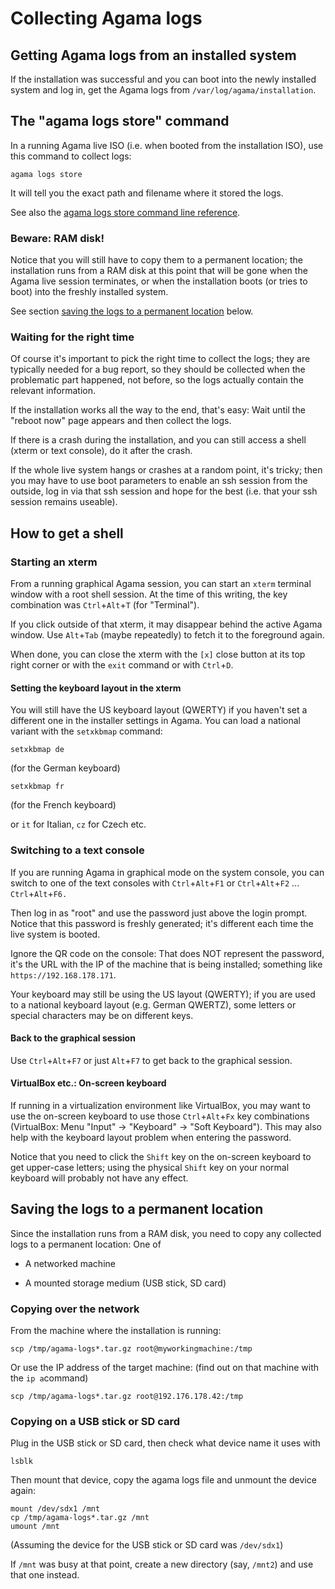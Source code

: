 # Collecting Agama logs

## Getting Agama logs from an installed system

If the installation was successful and you can boot into the newly installed
system and log in, get the Agama logs from `/var/log/agama/installation`.


## The "agama logs store" command

In a running Agama live ISO (i.e. when booted from the installation ISO), use
this command to collect logs:

```
agama logs store
```

It will tell you the exact path and filename where it stored the logs.

See also the [agama logs store command line reference](../user/cli#agama-logs-store).



### Beware: RAM disk!

Notice that you will still have to copy them to a permanent location; the
installation runs from a RAM disk at this point that will be gone when the
Agama live session terminates, or when the installation boots (or tries to
boot) into the freshly installed system.

See section
[saving the logs to a permanent location](./collecting-agama-logs#saving-the-logs-to-a-permanent-location)
below.


### Waiting for the right time

Of course it's important to pick the right time to collect the logs; they are
typically needed for a bug report, so they should be collected when the
problematic part happened, not before, so the logs actually contain the
relevant information.

If the installation works all the way to the end, that's easy: Wait until the
"reboot now" page appears and then collect the logs.

If there is a crash during the installation, and you can still access a shell
(xterm or text console), do it after the crash.

If the whole live system hangs or crashes at a random point, it's tricky; then
you may have to use boot parameters to enable an ssh session from the outside,
log in via that ssh session and hope for the best (i.e. that your ssh session
remains useable).



## How to get a shell

### Starting an xterm

From a running graphical Agama session, you can start an `xterm` terminal
window with a root shell session. At the time of this writing, the key
combination was `Ctrl`+`Alt`+`T` (for "Terminal").

If you click outside of that xterm, it may disappear behind the active Agama
window. Use `Alt`+`Tab` (maybe repeatedly) to fetch it to the foreground again.

When done, you can close the xterm with the `[x]` close button at its top right
corner or with the `exit` command or with `Ctrl`+`D`.


#### Setting the keyboard layout in the xterm

You will still have the US keyboard layout (QWERTY) if you haven't set a
different one in the installer settings in Agama. You can load a national
variant with the `setxkbmap` command:

```
setxkbmap de
```
(for the German keyboard)

```
setxkbmap fr
```
(for the French keyboard)

or `it` for Italian, `cz` for Czech etc.


### Switching to a text console

If you are running Agama in graphical mode on the system console, you can
switch to one of the text consoles with `Ctrl`+`Alt`+`F1` or `Ctrl`+`Alt`+`F2`
...  `Ctrl`+`Alt`+`F6.`

Then log in as "root" and use the password just above the login prompt. Notice
that this password is freshly generated; it's different each time the live
system is booted.

Ignore the QR code on the console: That does NOT represent the password, it's
the URL with the IP of the machine that is being installed; something like
`https://192.168.178.171`.

Your keyboard may still be using the US layout (QWERTY); if you are used to a
national keyboard layout (e.g. German QWERTZ), some letters or special
characters may be on different keys.


#### Back to the graphical session

Use `Ctrl`+`Alt`+`F7` or just `Alt`+`F7` to get back to the graphical session.


#### VirtualBox etc.: On-screen keyboard

If running in a virtualization environment like VirtualBox, you may want to use
the on-screen keyboard to use those `Ctrl`+`Alt`+`Fx` key combinations
(VirtualBox: Menu "Input" -> "Keyboard" -> "Soft Keyboard"). This may also help
with the keyboard layout problem when entering the password.

Notice that you need to click the `Shift` key on the on-screen keyboard to get
upper-case letters; using the physical `Shift` key on your normal keyboard will
probably not have any effect.


## Saving the logs to a permanent location

Since the installation runs from a RAM disk, you need to copy any collected
logs to a permanent location: One of

- A networked machine

- A mounted storage medium (USB stick, SD card)


### Copying over the network

From the machine where the installation is running:

```
scp /tmp/agama-logs*.tar.gz root@myworkingmachine:/tmp
```

Or use the IP address of the target machine:
(find out on that machine with the `ip a`command)

```
scp /tmp/agama-logs*.tar.gz root@192.176.178.42:/tmp
```


### Copying on a USB stick or SD card

Plug in the USB stick or SD card, then check what device name it uses with

```
lsblk
```

Then mount that device, copy the agama logs file and unmount the device again:

```
mount /dev/sdx1 /mnt
cp /tmp/agama-logs*.tar.gz /mnt
umount /mnt
```

(Assuming the device for the USB stick or SD card was `/dev/sdx1`)

If `/mnt` was busy at that point, create a new directory (say, `/mnt2`) and use
that one instead.
